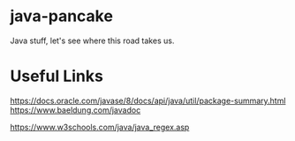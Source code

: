 # java-pancake
Java stuff, let's see where this road takes us.

# Useful Links
https://docs.oracle.com/javase/8/docs/api/java/util/package-summary.html
https://www.baeldung.com/javadoc

https://www.w3schools.com/java/java_regex.asp